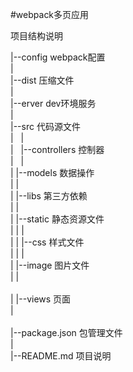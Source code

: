 #webpack多页应用

项目结构说明

|--config     webpack配置 <br/>
|<br/>
|--dist       压缩文件 <br/>
|<br/>
|--erver      dev环境服务 <br/>
|<br/>
|--src        代码源文件 <br/>
|&nbsp;&nbsp;&nbsp;|<br/>
|&nbsp;&nbsp;&nbsp;|--controllers     控制器 <br/>
|&nbsp;&nbsp;&nbsp;|<br/>
|   |--models          数据操作 <br/>
|   |<br/>
|   |--libs            第三方依赖 <br/>
|   |<br/>
|   |--static          静态资源文件 <br/>
|   |   |<br/>
|   |   |--css         样式文件 <br/>
|   |   |<br/>
|   |--image       图片文件 <br/>
|   |<br/>   
|   |--views     页面<br/>
|<br/>   
|--package.json  包管理文件 <br/>
|<br/>
|--README.md     项目说明
